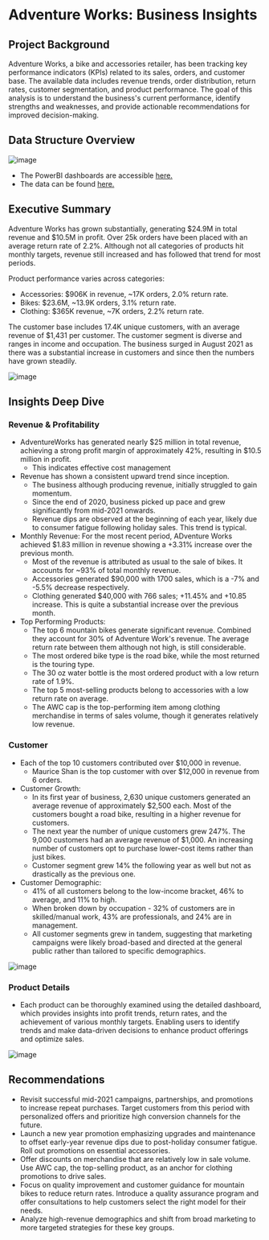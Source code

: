 # Adventure Works: Business Insights 


## Project Background
Adventure Works, a bike and accessories retailer, has been tracking key performance indicators (KPIs) related to its sales, orders, and customer base. The available data includes revenue trends, order distribution, return rates, customer segmentation, and product performance. The goal of this analysis is to understand the business's current performance, identify strengths and weaknesses, and provide actionable recommendations for improved decision-making.

## Data Structure Overview

![image](https://github.com/user-attachments/assets/1bbac715-7d87-4267-8567-01676702d7a5)

* The PowerBI dashboards are accessible [here.](https://github.com/ziyaanrupani/adventureworks_business_insights/tree/main/dashboard)
* The data can be found [here.](https://github.com/ziyaanrupani/adventureworks_business_insights/tree/main/data)

## Executive Summary
Adventure Works has grown substantially, generating $24.9M in total revenue and $10.5M in profit. Over 25k orders have been placed with an average return rate of 2.2%. Although not all categories of products hit monthly targets, revenue still increased and has followed that trend for most periods. 

Product performance varies across categories:
* Accessories: $906K in revenue, ~17K orders, 2.0% return rate.
* Bikes: $23.6M, ~13.9K orders, 3.1% return rate.
* Clothing: $365K revenue, ~7K orders, 2.2% return rate.

The customer base includes 17.4K unique customers, with an average revenue of $1,431 per customer. The customer segment is diverse and ranges in income and occupation. The business surged in August 2021 as there was a substantial increase in customers and since then the numbers have grown steadily. 

![image](https://github.com/user-attachments/assets/92a41983-970a-4d6e-968d-b0c985819964)

## Insights Deep Dive
### Revenue & Profitability
* AdventureWorks has generated nearly $25 million in total revenue, achieving a strong profit margin of approximately 42%, resulting in $10.5 million in profit.
    * This indicates effective cost management
* Revenue has shown a consistent upward trend since inception.
    * The business although producing revenue, initially struggled to gain momentum.
    * Since the end of 2020, business picked up pace and grew significantly from mid-2021 onwards.
    * Revenue dips are observed at the beginning of each year, likely due to consumer fatigue following holiday sales. This trend is typical.
* Monthly Revenue: For the most recent period, ADventure Works achieved $1.83 million in revenue showing a +3.31% increase over the previous month.
    * Most of the revenue is attributed as usual to the sale of bikes. It accounts for ~93% of total monthly revenue.
    * Accessories generated $90,000 with 1700 sales, which is a -7% and -5.5% decrease respectively.
    * Clothing generated $40,000 with 766 sales; +11.45% and +10.85 increase. This is quite a substantial increase over the previous month.
* Top Performing Products:
    * The top 6 mountain bikes generate significant revenue. Combined they account for 30% of Adventure Work's revenue. The average return rate between them although not high, is still considerable.
    * The most ordered bike type is the road bike, while the most returned is the touring type.   
    * The 30 oz water bottle is the most ordered product with a low return rate of 1.9%.
    * The top 5 most-selling products belong to accessories with a low return rate on average.
    * The AWC cap is the top-performing item among clothing merchandise in terms of sales volume, though it generates relatively low revenue.

### Customer
* Each of the top 10 customers contributed over $10,000 in revenue.
    * Maurice Shan is the top customer with over $12,000 in revenue from 6 orders.
* Customer Growth:
   * In its first year of business, 2,630 unique customers generated an average revenue of approximately $2,500 each. Most of the customers bought a road bike, resulting in a higher revenue for customers.
   * The next year the number of unique customers grew 247%. The 9,000 customers had an average revenue of $1,000. An increasing number of customers opt to purchase lower-cost items rather than just bikes.
   * Customer segment grew 14% the following year as well but not as drastically as the previous one.
* Customer Demographic:
   * 41% of all customers belong to the low-income bracket, 46% to average, and 11% to high.
   * When broken down by occupation - 32% of customers are in skilled/manual work, 43% are professionals, and 24% are in management.
   * All customer segments grew in tandem, suggesting that marketing campaigns were likely broad-based and directed at the general public rather than tailored to specific demographics.

![image](https://github.com/user-attachments/assets/a8247ab7-894b-4da4-9c29-d7daababcb96)

### Product Details
* Each product can be thoroughly examined using the detailed dashboard, which provides insights into profit trends, return rates, and the achievement of various monthly targets. Enabling users to identify trends and make data-driven decisions to enhance product offerings and optimize sales.

![image](https://github.com/user-attachments/assets/e2c41009-c400-47e4-b7d4-40877c481a57)

## Recommendations
* Revisit successful mid-2021 campaigns, partnerships, and promotions to increase repeat purchases. Target customers from this period with personalized offers and prioritize high conversion channels for the future. 
* Launch a new year promotion emphasizing upgrades and maintenance to offset early-year revenue dips due to post-holiday consumer fatigue. Roll out promotions on essential accessories.
* Offer discounts on merchandise that are relatively low in sale volume. Use AWC cap, the top-selling product, as an anchor for clothing promotions to drive sales.
* Focus on quality improvement and customer guidance for mountain bikes to reduce return rates. Introduce a quality assurance program and offer consultations to help customers select the right model for their needs.
* Analyze high-revenue demographics and shift from broad marketing to more targeted strategies for these key groups.       


